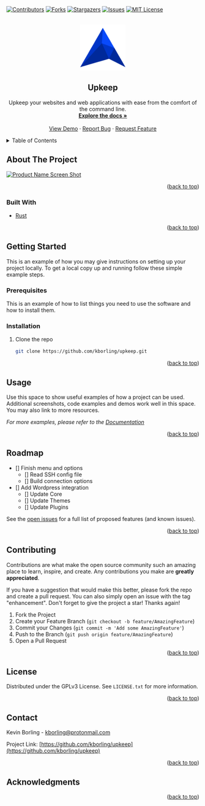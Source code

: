 <div id="top"></div>

<!-- PROJECT SHIELDS -->
<!--
*** I'm using markdown "reference style" links for readability.
*** Reference links are enclosed in brackets [ ] instead of parentheses ( ).
*** See the bottom of this document for the declaration of the reference variables
*** for contributors-url, forks-url, etc. This is an optional, concise syntax you may use.
*** https://www.markdownguide.org/basic-syntax/#reference-style-links
-->
[![Contributors][contributors-shield]][contributors-url]
[![Forks][forks-shield]][forks-url]
[![Stargazers][stars-shield]][stars-url]
[![Issues][issues-shield]][issues-url]
[![MIT License][license-shield]][license-url]
<!--[![LinkedIn][linkedin-shield]][linkedin-url]-->



<!-- PROJECT LOGO -->
<br />
<div align="center">
  <a href="https://github.com/kborling/upkeep">
    <img src="images/logo.png" alt="Logo" width="120" height="120">
  </a>

<h2 align="center">Upkeep</h2>

  <p align="center">
    Upkeep your websites and web applications with ease from the comfort of the command line.
    <br />
    <a href="https://github.com/kborling/upkeep"><strong>Explore the docs »</strong></a>
    <br />
    <br />
    <a href="https://github.com/kborling/upkeep">View Demo</a>
    ·
    <a href="https://github.com/kborling/upkeep/issues">Report Bug</a>
    ·
    <a href="https://github.com/kborling/upkeep/issues">Request Feature</a>
  </p>
</div>



<!-- TABLE OF CONTENTS -->
<details>
  <summary>Table of Contents</summary>
  <ol>
    <li>
      <a href="#about-the-project">About The Project</a>
      <ul>
        <li><a href="#built-with">Built With</a></li>
      </ul>
    </li>
    <li>
      <a href="#getting-started">Getting Started</a>
      <ul>
        <li><a href="#prerequisites">Prerequisites</a></li>
        <li><a href="#installation">Installation</a></li>
      </ul>
    </li>
    <li><a href="#usage">Usage</a></li>
    <li><a href="#roadmap">Roadmap</a></li>
    <li><a href="#contributing">Contributing</a></li>
    <li><a href="#license">License</a></li>
    <li><a href="#contact">Contact</a></li>
    <li><a href="#acknowledgments">Acknowledgments</a></li>
  </ol>
</details>



<!-- ABOUT THE PROJECT -->
## About The Project

[![Product Name Screen Shot][product-screenshot]](https://example.com)

<p align="right">(<a href="#top">back to top</a>)</p>



### Built With

* [Rust](https://www.rust-lang.org/)

<p align="right">(<a href="#top">back to top</a>)</p>



<!-- GETTING STARTED -->
## Getting Started

This is an example of how you may give instructions on setting up your project locally.
To get a local copy up and running follow these simple example steps.

### Prerequisites

This is an example of how to list things you need to use the software and how to install them.

### Installation

1. Clone the repo
   ```sh
   git clone https://github.com/kborling/upkeep.git
   ```

<p align="right">(<a href="#top">back to top</a>)</p>



<!-- USAGE EXAMPLES -->
## Usage

Use this space to show useful examples of how a project can be used. Additional screenshots, code examples and demos work well in this space. You may also link to more resources.

_For more examples, please refer to the [Documentation](https://example.com)_

<p align="right">(<a href="#top">back to top</a>)</p>



<!-- ROADMAP -->
## Roadmap

- [] Finish menu and options
  - [] Read SSH config file
  - [] Build connection options
- [] Add Wordpress integration
    - [] Update Core
    - [] Update Themes
    - [] Update Plugins

See the [open issues](https://github.com/kborling/upkeep/issues) for a full list of proposed features (and known issues).

<p align="right">(<a href="#top">back to top</a>)</p>



<!-- CONTRIBUTING -->
## Contributing

Contributions are what make the open source community such an amazing place to learn, inspire, and create. Any contributions you make are **greatly appreciated**.

If you have a suggestion that would make this better, please fork the repo and create a pull request. You can also simply open an issue with the tag "enhancement".
Don't forget to give the project a star! Thanks again!

1. Fork the Project
2. Create your Feature Branch (`git checkout -b feature/AmazingFeature`)
3. Commit your Changes (`git commit -m 'Add some AmazingFeature'`)
4. Push to the Branch (`git push origin feature/AmazingFeature`)
5. Open a Pull Request

<p align="right">(<a href="#top">back to top</a>)</p>



<!-- LICENSE -->
## License

Distributed under the GPLv3 License. See `LICENSE.txt` for more information.

<p align="right">(<a href="#top">back to top</a>)</p>



<!-- CONTACT -->
## Contact

Kevin Borling - kborling@protonmail.com

Project Link: [https://github.com/kborling/upkeep](https://github.com/kborling/upkeep)

<p align="right">(<a href="#top">back to top</a>)</p>



<!-- ACKNOWLEDGMENTS -->
## Acknowledgments

<!-- * []() -->
<!-- * []() -->
<!-- * []() -->

<p align="right">(<a href="#top">back to top</a>)</p>



<!-- MARKDOWN LINKS & IMAGES -->
<!-- https://www.markdownguide.org/basic-syntax/#reference-style-links -->
[contributors-shield]: https://img.shields.io/github/contributors/kborling/upkeep.svg?style=for-the-badge
[contributors-url]: https://github.com/kborling/upkeep/graphs/contributors
[forks-shield]: https://img.shields.io/github/forks/kborling/upkeep.svg?style=for-the-badge
[forks-url]: https://github.com/kborling/upkeep/network/members
[stars-shield]: https://img.shields.io/github/stars/kborling/upkeep.svg?style=for-the-badge
[stars-url]: https://github.com/kborling/upkeep/stargazers
[issues-shield]: https://img.shields.io/github/issues/kborling/upkeep.svg?style=for-the-badge
[issues-url]: https://github.com/kborling/upkeep/issues
[license-shield]: https://img.shields.io/github/license/kborling/upkeep.svg?style=for-the-badge
[license-url]: https://github.com/kborling/upkeep/blob/master/LICENSE.txt
[linkedin-shield]: https://img.shields.io/badge/-LinkedIn-black.svg?style=for-the-badge&logo=linkedin&colorB=555
[linkedin-url]: https://linkedin.com/in/kevinborling
[product-screenshot]: images/screenshot.png

